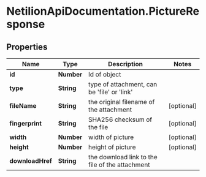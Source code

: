 # NetilionApiDocumentation.PictureResponse

## Properties
Name | Type | Description | Notes
------------ | ------------- | ------------- | -------------
**id** | **Number** | Id of object | 
**type** | **String** | type of attachment, can be &#39;file&#39; or &#39;link&#39; | 
**fileName** | **String** | the original filename of the attachment | [optional] 
**fingerprint** | **String** | SHA256 checksum of the file | [optional] 
**width** | **Number** | width of picture | [optional] 
**height** | **Number** | height of picture | [optional] 
**downloadHref** | **String** | the download link to the file of the attachment | 


